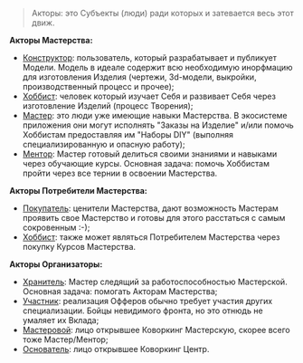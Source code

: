 > Акторы: это Субъекты (люди) ради которых и затевается весь этот движ.

**Акторы Мастерства:**

- <u>Конструктор</u>: пользователь, который разрабатывает и публикует Модели. Модель в идеале содержит всю необходимую инорфмацию для изготовления Изделия (чертежи, 3d-модели, выкройки, производственный процесс и прочее);
- <u>Хоббист</u>: человек который изучает Себя и развивает Себя через изготовление Изделий (процесс Творения);
- <u>Мастер</u>: это люди уже имеющие навыки Mастерства. В экосистеме приложения они могут исполнять "Заказы на Изделие" и/или помочь Хоббистам предоставляя им "Наборы DIY" (выполняя специализированную и опасную работу);
- <u>Ментор</u>: Мастер готовый делиться своими знаниями и навыками через обучающие курсы. Основная задача: помочь Хоббистам пройти через все тернии в освоении Мастерства.

**Акторы Потребители Мастерства:**
- <u>Покупатель</u>: ценители Мастерства, дают возможность Мастерам проявить свое Мастерство и готовы для этого расстаться с самым сокровенным :-);
- <u>Хоббист</u>: также может являться Потребителем Мастерства через покупку Курсов Мастерства.

**Акторы Организаторы:**
- <u>Хранитель</u>: Мастер следящий за работоспособностью Мастерской. Основная задача: помогать Акторам Мастерства;
- <u>Участник</u>: реализация Офферов обычно требует участия других специализации. Бойцы невидимого фронта, но это отнюдь не умаляет их Вклада;
- <u>Мастеровой</u>: лицо открывшее Коворкинг Мастерскую, скорее всего тоже Мастер/Ментор;
- <u>Основатель</u>: лицо открывшее Коворкинг Центр.
